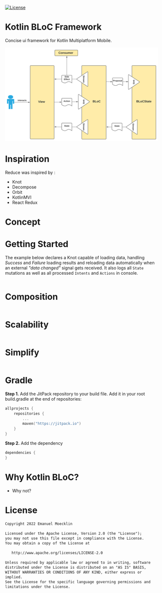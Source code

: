 [![License](https://img.shields.io/badge/License-Apache%202.0-blue.svg)](http://www.apache.org/licenses/LICENSE-2.0)

# Kotlin BLoC Framework

Concise ui framework for Kotlin Multiplatform Mobile.

<img alt="BLoC Architecture - Overview" src="./docs/BLoC Architecture - Overview.svg" width="625" />

# Inspiration
Reduce was inspired by :
* Knot
* Decompose
* Orbit
* KotlinMVI
* React Redux

# Concept


# Getting Started

The example below declares a Knot capable of loading data, handling *Success* and *Failure* loading results and reloading data automatically when an external *"data changed"* signal gets received. It also logs all `State` mutations as well as all processed `Intents` and `Actions` in console.

```kotlin
```

# Composition

```kotlin
```

# Scalability

```kotlin
```

# Simplify

```kotlin
```

# Gradle

**Step 1.** Add the JitPack repository to your build file.
Add it in your root build.gradle at the end of repositories:
```kotlin
allprojects {
    repositories {
        ...
        maven("https://jitpack.io")
    }
}
```
**Step 2.** Add the dependency
```kotlin
dependencies {
}
```

# Why Kotlin BLoC?

* Why not?

# License
```
Copyright 2022 Emanuel Moecklin

Licensed under the Apache License, Version 2.0 (the "License");
you may not use this file except in compliance with the License.
You may obtain a copy of the License at

   http://www.apache.org/licenses/LICENSE-2.0

Unless required by applicable law or agreed to in writing, software
distributed under the License is distributed on an "AS IS" BASIS,
WITHOUT WARRANTIES OR CONDITIONS OF ANY KIND, either express or implied.
See the License for the specific language governing permissions and
limitations under the License.
```
